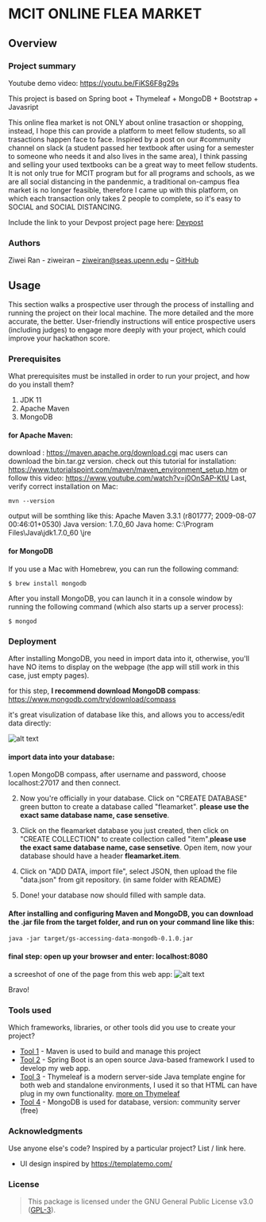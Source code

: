 # MCIT ONLINE FLEA MARKET

## Overview

### Project summary

Youtube demo video: https://youtu.be/FiKS6F8g29s


This project is based on Spring boot + Thymeleaf + MongoDB + Bootstrap + Javasript 


This online flea market is not ONLY about online trasaction or shopping, instead, I hope this can provide a platform to meet fellow students, so all trasactions happen face to face. 
Inspired by a post on our #community channel on slack (a student passed her textbook after using for a semester to someone who needs it and also lives in the same area), I think passing and selling your used textbooks can be a great way to meet fellow students. It is not only true for MCIT program but for all programs and schools, as we are all social distancing in the pandenmic, a traditional on-campus flea market is no longer feasible, therefore I came up with this platform, on which each transaction only takes 2 people to complete, so it's easy to SOCIAL and SOCIAL DISTANCING.

Include the link to your Devpost project page here: [Devpost](https://devpost.com/software/mcit-online-flea-market)

### Authors

Ziwei Ran - ziweiran – ziweiran@seas.upenn.edu – [GitHub](https://github.com/ziweiran)


## Usage

This section walks a prospective user through the process of installing and running the project on their local machine. The more detailed and the more accurate, the better. User-friendly instructions will entice prospective users (including judges) to engage more deeply with your project, which could improve your hackathon score.

### Prerequisites

What prerequisites must be installed in order to run your project, and how do you install them?
1. JDK 11
2. Apache Maven
3. MongoDB

#### for Apache Maven: 
download : https://maven.apache.org/download.cgi mac users can download the bin.tar.gz version.
check out this tutorial for installation:  https://www.tutorialspoint.com/maven/maven_environment_setup.htm or follow this video: https://www.youtube.com/watch?v=j0OnSAP-KtU
Last, verify correct installation on Mac:
```
mvn --version
```
output will be somthing like this: 
Apache Maven 3.3.1 (r801777; 2009-08-07 00:46:01+0530)
Java version: 1.7.0_60
Java home: C:\Program Files\Java\jdk1.7.0_60 \jre

#### for MongoDB
If you use a Mac with Homebrew, you can run the following command:
```
$ brew install mongodb
```
After you install MongoDB, you can launch it in a console window by running the following command (which also starts up a server process):
```
$ mongod
```


### Deployment

After installing MongoDB, you need in import data into it, otherwise, you'll have NO items to display on the webpage (the app will still work in this case, just empty pages).


for this step, **I recommend download MongoDB compass**: https://www.mongodb.com/try/download/compass 

it's great visulization of database like this, and allows you to access/edit data directly: 


![alt text](https://docs.mongodb.com/compass/master/_images/query-skip-success.png)

#### import data into your database:
 1.open MongoDB compass, after username and password, choose localhost:27017 and then connect.
 
 2. Now you're officially in your database. Click on "CREATE DATABASE" green button to create a database called "fleamarket". **please use the exact same database name, case sensetive**.
 
 3. Click on the fleamarket database you just created, then click on "CREATE COLLECTION" to create collection called "item".**please use the exact same database name, case sensetive**. Open item, now your database should have a header **fleamarket.item**. 
 
 4. Click on "ADD DATA, import file", select JSON, then upload the file "data.json" from git repository. (in same folder with README)
 
 5. Done! your database now should filled with sample data. 


#### After installing and configuring Maven and MongoDB, you can download the .jar file from the target folder, and run on your command line like this: 
```
java -jar target/gs-accessing-data-mongodb-0.1.0.jar
```
#### final step: open up your browser and enter: localhost:8080

a screeshot of one of the page from this web app:
![alt text](https://challengepost-s3-challengepost.netdna-ssl.com/photos/production/software_photos/001/203/524/datas/original.png)

Bravo!


### Tools used

Which frameworks, libraries, or other tools did you use to create your project?

* [Tool 1](https://maven.apache.org/) - Maven is used to build and manage this project
* [Tool 2](https://spring.io/projects/spring-boot) - Spring Boot is an open source Java-based framework I used to develop my web app.
* [Tool 3](https://www.thymeleaf.org/) - Thymeleaf is a modern server-side Java template engine for both web and standalone environments, I used it so that HTML can have plug in my own functionality. [more on Thymeleaf](https://www.tutorialspoint.com/spring_boot/spring_boot_thymeleaf.htm)
* [Tool 4](https://www.mongodb.com/) - MongoDB is used for database, version: community server (free)


### Acknowledgments

Use anyone else's code? Inspired by a particular project? List / link here.

* UI design inspired by https://templatemo.com/


### License


>This package is licensed under the GNU General Public License v3.0 (<a href="https://choosealicense.com/licenses/gpl-3.0/" target="_blank">GPL-3</a>).
